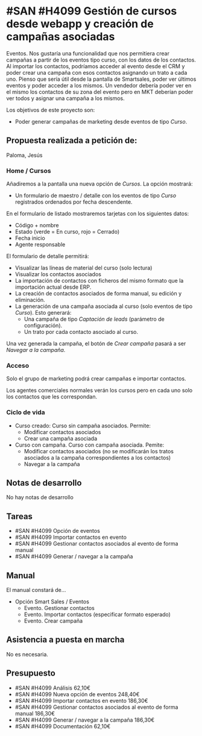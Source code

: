 # #SAN #H4099 Gestión de cursos desde webapp y creación de campañas asociadas

Eventos. Nos gustaría una funcionalidad que nos permitiera crear campañas a partir de los eventos tipo curso, con los datos de los contactos. Al importar los contactos, podríamos acceder al evento desde el CRM y poder crear una campaña con esos contactos asignando un trato a cada uno. Pienso que sería útil desde la pantalla de Smartsales, poder ver últimos eventos y poder acceder a los mismos. Un vendedor debería poder ver en el mismo los contactos de su zona del evento pero en MKT deberían poder ver todos y asignar una campaña a los mismos.

Los objetivos de este proyecto son:
+ Poder generar campañas de marketing desde eventos de tipo _Curso_.

## Propuesta realizada a petición de:
Paloma, Jesús

### Home / Cursos
Añadiremos a la pantalla una nueva opción de _Cursos_. La opción mostrará:
+ Un formulario de maestro / detalle con los eventos de tipo _Curso_ registrados ordenados por fecha descendente.

En el formulario de listado mostraremos tarjetas con los siguientes datos:
+ Código + nombre
+ Estado (verde = En curso, rojo = Cerrado)
+ Fecha inicio
+ Agente responsable

El formulario de detalle permitirá:
+ Visualizar las líneas de material del curso (solo lectura)
+ Visualizar los contactos asociados
+ La importación de contactos con ficheros del mismo formato que la importación actual desde ERP.
+ La creación de contactos asociados de forma manual, su edición y eliminación.
+ La generación de una campaña asociada al curso (solo eventos de tipo _Curso_). Esto generará:
    + Una campaña de tipo _Captación de leads_ (parámetro de configuración).
    + Un trato por cada contacto asociado al curso.

Una vez generada la campaña, el botón de _Crear campaña_ pasará a ser _Navegar a la campaña_.

### Acceso
Solo el grupo de marketing podrá crear campañas e importar contactos.

Los agentes comerciales normales verán los cursos pero en cada uno solo los contactos que les correspondan.

### Ciclo de vida
+ Curso creado: Curso sin campaña asociados. Permite:
    + Modificar contactos asociados
    + Crear una campaña asociada
+ Curso con campaña. Curso con campaña asociada. Pemite:
    + Modificar contactos asociados (no se modificarán los tratos asociados a la campaña correspondientes a los contactos)
    + Navegar a la campaña

## Notas de desarrollo
No hay notas de desarrollo

## Tareas
+ #SAN #H4099 Opción de eventos
+ #SAN #H4099 Importar contactos en evento
+ #SAN #H4099 Gestionar contactos asociados al evento de forma manual
+ #SAN #H4099 Generar / navegar a la campaña

## Manual
El manual constará de...
+ Opción Smart Sales / Eventos
    + Evento. Gestionar contactos
    + Evento. Importar contactos (especificar formato esperado)
    + Evento. Crear campaña

## Asistencia a puesta en marcha
No es necesaria.

## Presupuesto
+ #SAN #H4099 Análisis 62,10€
+ #SAN #H4099 Nueva opción de eventos 248,40€
+ #SAN #H4099 Importar contactos en evento 186,30€
+ #SAN #H4099 Gestionar contactos asociados al evento de forma manual 186,30€
+ #SAN #H4099 Generar / navegar a la campaña 186,30€
+ #SAN #H4099 Documentación 62,10€
